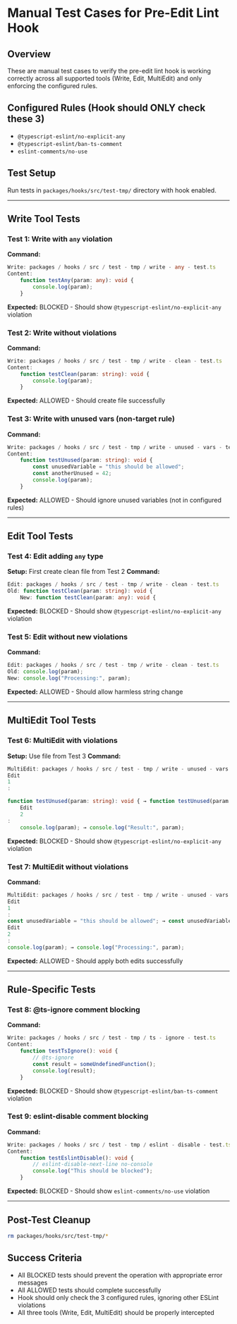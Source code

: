 # Manual Test Cases for Pre-Edit Lint Hook

## Overview

These are manual test cases to verify the pre-edit lint hook is working correctly across all supported tools (Write,
Edit, MultiEdit) and only enforcing the configured rules.

## Configured Rules (Hook should ONLY check these 3)

- `@typescript-eslint/no-explicit-any`
- `@typescript-eslint/ban-ts-comment`
- `eslint-comments/no-use`

## Test Setup

Run tests in `packages/hooks/src/test-tmp/` directory with hook enabled.

---

## Write Tool Tests

### Test 1: Write with `any` violation

**Command:**

```typescript
Write: packages / hooks / src / test - tmp / write - any - test.ts
Content:
    function testAny(param: any): void {
        console.log(param);
    }
```

**Expected:** BLOCKED - Should show `@typescript-eslint/no-explicit-any` violation

### Test 2: Write without violations

**Command:**

```typescript
Write: packages / hooks / src / test - tmp / write - clean - test.ts
Content:
    function testClean(param: string): void {
        console.log(param);
    }
```

**Expected:** ALLOWED - Should create file successfully

### Test 3: Write with unused vars (non-target rule)

**Command:**

```typescript
Write: packages / hooks / src / test - tmp / write - unused - vars - test.ts
Content:
    function testUnused(param: string): void {
        const unusedVariable = "this should be allowed";
        const anotherUnused = 42;
        console.log(param);
    }
```

**Expected:** ALLOWED - Should ignore unused variables (not in configured rules)

---

## Edit Tool Tests

### Test 4: Edit adding `any` type

**Setup:** First create clean file from Test 2
**Command:**

```typescript
Edit: packages / hooks / src / test - tmp / write - clean - test.ts
Old: function testClean(param: string): void {
    New: function testClean(param: any): void {
```

**Expected:** BLOCKED - Should show `@typescript-eslint/no-explicit-any` violation

### Test 5: Edit without new violations

**Command:**

```typescript
Edit: packages / hooks / src / test - tmp / write - clean - test.ts
Old: console.log(param);
New: console.log("Processing:", param);
```

**Expected:** ALLOWED - Should allow harmless string change

---

## MultiEdit Tool Tests

### Test 6: MultiEdit with violations

**Setup:** Use file from Test 3
**Command:**

```typescript
MultiEdit: packages / hooks / src / test - tmp / write - unused - vars - test.ts
Edit
1
:

function testUnused(param: string): void { → function testUnused(param: any): void {
    Edit
    2
:
    console.log(param); → console.log("Result:", param);
```

**Expected:** BLOCKED - Should show `@typescript-eslint/no-explicit-any` violation

### Test 7: MultiEdit without violations

**Command:**

```typescript
MultiEdit: packages / hooks / src / test - tmp / write - unused - vars - test.ts
Edit
1
:
const unusedVariable = "this should be allowed"; → const unusedVariable = "this is still allowed";
Edit
2
:
console.log(param); → console.log("Processing:", param);
```

**Expected:** ALLOWED - Should apply both edits successfully

---

## Rule-Specific Tests

### Test 8: @ts-ignore comment blocking

**Command:**

```typescript
Write: packages / hooks / src / test - tmp / ts - ignore - test.ts
Content:
    function testTsIgnore(): void {
        // @ts-ignore
        const result = someUndefinedFunction();
        console.log(result);
    }
```

**Expected:** BLOCKED - Should show `@typescript-eslint/ban-ts-comment` violation

### Test 9: eslint-disable comment blocking

**Command:**

```typescript
Write: packages / hooks / src / test - tmp / eslint - disable - test.ts
Content:
    function testEslintDisable(): void {
        // eslint-disable-next-line no-console
        console.log("This should be blocked");
    }
```

**Expected:** BLOCKED - Should show `eslint-comments/no-use` violation

---

## Post-Test Cleanup

```bash
rm packages/hooks/src/test-tmp/*
```

## Success Criteria

- All BLOCKED tests should prevent the operation with appropriate error messages
- All ALLOWED tests should complete successfully
- Hook should only check the 3 configured rules, ignoring other ESLint violations
- All three tools (Write, Edit, MultiEdit) should be properly intercepted